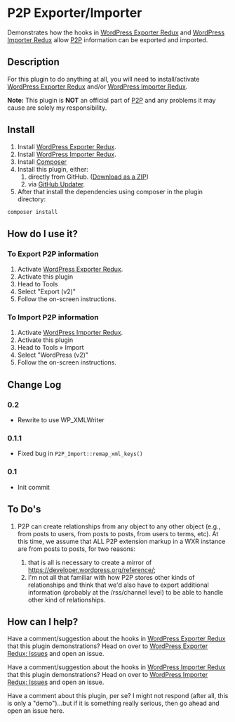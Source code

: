 # P2P Exporter/Importer

Demonstrates how the hooks in [WordPress Exporter Redux][] and [WordPress Importer Redux][] allow
[P2P][] information can be exported and imported.

## Description

For this plugin to do anything at all, you will need to install/activate [WordPress Exporter Redux][]
and/or [WordPress Importer Redux][].

**Note:** This plugin is **NOT** an official part of [P2P][] and any problems it may cause are solely my
responsibility.

[WordPress Importer Redux]: https://github.com/pbiron/wordpress-importer-v2
[WordPress Importer Redux: Issues]: https://github.com/pbiron/wordpress-importer-v2/issues
[WordPress Exporter Redux]: https://github.com/pbiron/wordpress-exporter-v2
[WordPress Exporter Redux: Issues]: https://github.com/pbiron/wordpress-exporter-v2/issues
[P2P]: https://github.com/scribu/wp-posts-to-posts
[GitHub Updater]: https://github.com/afragen/github-updater

## Install

1. Install [WordPress Exporter Redux][].
1. Install [WordPress Importer Redux][].
1. Install [Composer](https://getcomposer.org/)
1. Install this plugin, either:
   1. directly from GitHub. ([Download as a ZIP](archive/master.zip))
   1. via [GitHub Updater][].
1. After that install the dependencies using composer in the plugin directory:

```bash
composer install
```

## How do I use it?

### To Export P2P information

1. Activate [WordPress Exporter Redux][].
1. Activate this plugin
1. Head to Tools
1. Select "Export (v2)"
1. Follow the on-screen instructions.

### To Import P2P information

1. Activate [WordPress Importer Redux][].
1. Activate this plugin
1. Head to Tools &raquo; Import
1. Select "WordPress (v2)"
1. Follow the on-screen instructions.

## Change Log

### 0.2

* Rewrite to use WP_XMLWriter

### 0.1.1

* Fixed bug in `P2P_Import::remap_xml_keys()`

### 0.1

* Init commit

## To Do's

1. P2P can create relationships from any object to any other object (e.g., from posts to users,
	from posts to posts, from users to terms, etc).  At this time,  we assume that
	ALL P2P extension markup in a WXR instance are from posts to posts, for two reasons:

   1. that is all is necessary to create a mirror of <https://developer.wordpress.org/reference/>;
   1. I'm not all that familiar with how P2P stores other kinds of relationships and
   	think that we'd also have to export additional information (probably at the /rss/channel
   	level) to be able to handle other kind of relationships.

## How can I help?

Have a comment/suggestion about the hooks in [WordPress Exporter Redux][] that this plugin demonstrations?
Head on over to [WordPress Exporter Redux: Issues][] and open an issue.

Have a comment/suggestion about the hooks in [WordPress Importer Redux][] that this plugin demonstrations?
Head on over to [WordPress Importer Redux: Issues][] and open an issue.

Have a comment about this plugin, per se?  I might not respond (after all, this is only a "demo")...but
if it is something really serious, then go ahead and open an issue here.
